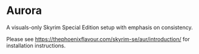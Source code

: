 # Aurora
A visuals-only Skyrim Special Edition setup with emphasis on consistency.

Please see https://thephoenixflavour.com/skyrim-se/aur/introduction/ for installation instructions.
